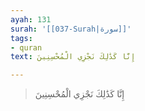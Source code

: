 ```yaml
---
ayah: 131
surah: '[[037-Surah|سورة]]'
tags:
- quran
text: إِنَّا كَذَٰلِكَ نَجْزِي الْمُحْسِنِينَ

---
```

> إِنَّا كَذَٰلِكَ نَجْزِي الْمُحْسِنِينَ
